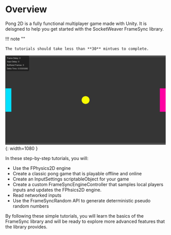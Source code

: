# **Overview**

Pong 2D is a fully functional multiplayer game made with Unity. It is deisgned to help you get started with the SocketWeaver FrameSync library.

!!! note ""

    The tutorials should take less than **30** mintues to complete.

![img](./../../assets/pong2d/offline.gif){: width=1080 }

In these step-by-step tutorials, you will:

- Use the FPhysics2D engine
- Create a classic pong game that is playable offline and online
- Create an InputSettings scriptableObject for your game
- Create a custom FrameSyncEngineController that samples local players inputs and updates the FPhsics2D engine.
- Read networked inputs
- Use the FrameSyncRandom API to generate deterministic pseudo random numbers

By following these simple tutorials, you will learn the basics of the FrameSync library and will be ready to explore more advanced features that the library provides.